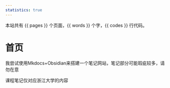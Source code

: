 ```yaml
---
statistics: true
---
```

本站共有 {{ pages }} 个页面，{{ words }} 个字，{{ codes }} 行代码。
# 首页


我尝试使用Mkdocs+Obsidian来搭建一个笔记网站，笔记部分可能瑕疵较多，请勿在意

课程笔记仅对应浙江大学的内容

